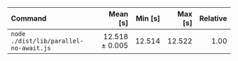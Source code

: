 | Command | Mean [s] | Min [s] | Max [s] | Relative |
|:---|---:|---:|---:|---:|
| `node ./dist/lib/parallel-no-await.js` | 12.518 ± 0.005 | 12.514 | 12.522 | 1.00 |
